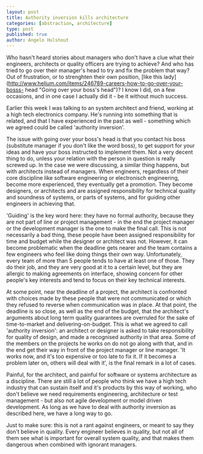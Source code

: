 ```yaml
---
layout: post
title: Authority inversion kills architecture
categories: [abstraction, architecture]
type: post
published: true
author: Angelo Hulshout
---
```

Who hasn't heard stories about managers who don't have a clue what their
engineers, architects or quality officers are trying to achieve? And who has
tried to go over their manager's head to try and fix the problem that way? Out
of frustration, or to strenghten their own position, [like this
lady](http://www.helium.com/items/246789-careers-how-to-go-over-your-bosss-
head "Going over your boss's head")? I know I did, on a few occasions, and in
one case I actually did it - be it without much success.

Earlier this week I was talking to an system architect and friend, working at
a high tech electronics company. He's running into something that is related,
and that I have experienced in the past as well - something which we agreed
could be called 'authority inversion'.

The issue with going over your boss's head is that you contact his boss
(substitute manager if you don't like the word boss), to get support for your
ideas and have your boss instructed to implement them. Not a very decent thing
to do, unless your relation with the person in question is really screwed up.
In the case we were discussing, a similar thing happens, but with architects
instead of managers. When engineers, regardless of their core discipline like
software engineering or electronisch engineering, become more experienced,
they eventually get a promotion. They become designers, or architects and are
assigned responsibility for technical quality and soundness of systems, or
parts of systems, and for guiding other engineers in achieving that.

'Guiding' is the key word here: they have no formal
authority, because they are not part of line or project management - in the
end the project manager or the development manager is the one to make the
final call. This is not necessarily a bad thing, these people have been
assigned responsibility for time and budget while the designer or architect
was not. However, it can become problematic when the deadline gets nearer and
the team contains a few engineers who feel like doing things their own way.
Unfortunately, every team of more than 5 people tends to have at least one of
those. They do their job, and they are very good at it to a certain level, but
they are allergic to making agreements on interface, showing concern for other
people's key interests and tend to focus on their key technical interests.

At some point, near the deadline of a project, the
architect is confronted with choices made by these people that were not
communicated or which they refused to reverse when communication was in place.
At that point, the deadline is so close, as well as the end of the budget,
that the architect's arguments about long term quality guarantees are
overruled for the sake of time-to-market and delivering-on-budget. This is
what we agreed to call 'authority inversion': an architect or designer is
asked to take responsibility for quality of design, and made a recognised
authority in that area. Some of the members on the projects he works on do not
go along with that, and in the end get their way in front of the project
manager or line manager. 'It works now, and it's too expensive or too late to
fix it. If it becomes a problem later on, others will deal with it', is the
final remark in a lot of cases.

Painful, for the architect, and painful for software or systems architecture
as a discipline. There are still a lot of people who think we have a high tech
industry that can sustain itself and it's products by this way of working, who
don't believe we need requirements engineering, architecture or test
management - but also not agile development or model driven development. As
long as we have to deal with authority inversion as described here, we have a
long way to go.

Just to make sure: this is not a rant against engineers, or meant to say they
don't believe in quality. Every engineer believes in quality, but not all of
them see what is important for overall system quality, and that makes them
dangerous when combined with ignorant managers.

